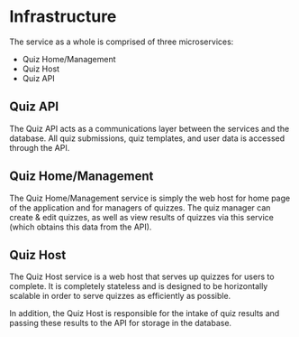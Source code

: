 # Infrastructure
The service as a whole is comprised of three microservices:
* Quiz Home/Management
* Quiz Host
* Quiz API

## Quiz API
The Quiz API acts as a communications layer between the services and the database. All quiz submissions, quiz templates, and user data is accessed through the API.

## Quiz Home/Management
The Quiz Home/Management service is simply the web host for home page of the application and for managers of quizzes. The quiz manager can create & edit quizzes, as well as view results of quizzes via this service (which obtains this data from the API).

## Quiz Host
The Quiz Host service is a web host that serves up quizzes for users to complete. It is completely stateless and is designed to be horizontally scalable in order to serve quizzes as efficiently as possible.

In addition, the Quiz Host is responsible for the intake of quiz results and passing these results to the API for storage in the database.
